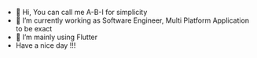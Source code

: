 - 👋 Hi, You can call me A-B-I for simplicity
- 👀 I’m currently working as Software Engineer, Multi Platform Application to be exact
- 🌱 I’m mainly using Flutter
- Have a nice day !!!

<!---
khafabi/khafabi is a ✨ special ✨ repository because its `README.md` (this file) appears on your GitHub profile.
You can click the Preview link to take a look at your changes.
--->

